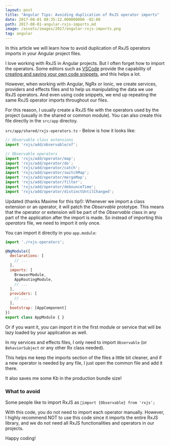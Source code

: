 ```yaml
---
layout: post
title: "Angular Tips: Avoiding duplication of RxJS operator imports"
date: 2017-08-01 08:35:12.000000000 -02:00
path: 2017-08-01-angular-rxjs-imports.md
image: /assets/images/2017/angular-rxjs-imports.png
tag: angular
---
```


In this article we will learn how to avoid duplication of RxJS operators imports in your Angular project files.

I love working with RxJS in Angular projects. But I often forget how to import the operators. Some editors such as [VSCode](https://code.visualstudio.com/) provide the capability of [creating and saving your own code snippets](https://code.visualstudio.com/docs/editor/userdefinedsnippets), and this helps a lot.

However, when working with Angular, NgRx or Ionic, we create services, providers and effects files and to help us manipulating the data we use RxJS operators. And even using code snippets, we end up repeating the same RxJS operator imports throughout our files.

For this reason, I usually create a RxJS file with the operators used by the project (usually in the shared or common module). You can also create this file directly in the `src/app` directoy.

`src/app/shared/rxjs-operators.ts` - Below is how it looks like:

```js
// Observable class extensions
import 'rxjs/add/observable/of';

// Observable operators
import 'rxjs/add/operator/map';
import 'rxjs/add/operator/do';
import 'rxjs/add/operator/catch';
import 'rxjs/add/operator/switchMap';
import 'rxjs/add/operator/mergeMap';
import 'rxjs/add/operator/filter';
import 'rxjs/add/operator/debounceTime';
import 'rxjs/add/operator/distinctUntilChanged';
```

Updated (thanks Maxime for this tip!): Whenever we import a class extension or an operator, it will patch the *Observable* prototype. This means that the operator or extension will be part of the *Observable* class in any part of the application after the import is made. So instead of importing this *operators* file, we need to import it only once.

You can import it directly in you `app.module`:

```js
import './rxjs-operators';

@NgModule({
  declarations: [
    // ...
  ],
  imports: [
    BrowserModule,
    AppRoutingModule,
    // ...
  ],
  providers: [
    // ...
  ],
  bootstrap: [AppComponent]
})
export class AppModule { }
```

Or if you want it, you can import it in the first module or service that will be lazy loaded by your application as well.

In my services and effects files, I only need to import `Observable` (or `BehaviorSubject` or any other Rx class needed). 

This helps me keep the imports section of the files a little bit cleaner, and if a new operator is needed by any file, I just open the common file and add it there.

It also saves me some Kb in the production bundle size!

### What to avoid

Some people like to import RxJS as `import {Observable} from 'rxjs';`

With this code, you do not need to import each operator manually. However, I highly recommend NOT to use this code since it imports the entire RxJS library, and we do not need all RxJS functionalities and operators in our projects.

Happy coding!
